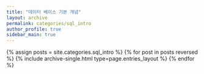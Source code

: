 ```yaml
---
title: "데이터 베이스 기본 개념"
layout: archive
permalink: categories/sql_intro
author_profile: true
sidebar_main: true
---
```



{% assign posts = site.categories.sql_intro %}
{% for post in posts reversed %} {% include archive-single.html type=page.entries_layout %} {% endfor %}
